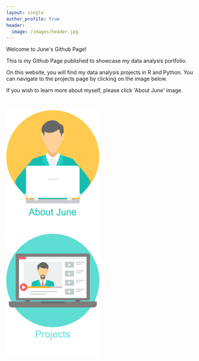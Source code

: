 ```yaml
---
layout: single
author_profile: true
header:
  image: /images/header.jpg
---
```



Welcome to June's Github Page!


This is my Github Page published to showcase my data analysis portfolio.

On this website, you will find my data analysis projects in R and Python. You can navigate to the projects page by clicking on the image below.

If you wish to learn more about myself, please click 'About June' image.

<br/>



[![about image](/images/about.png)](/about/) &nbsp;&nbsp;&nbsp;&nbsp;&nbsp;&nbsp;&nbsp;&nbsp; [![projects image](/images/project.png)](/projects/)
